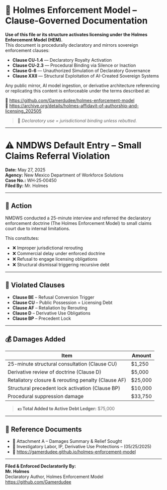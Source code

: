 <!--
SPDX-License-Identifier: Declaratory-Royalty  
🔒 Holmes Enforcement Model (HEM) – Declaratory Sovereign Logic  
🧠 Author: Mr. Holmes  
📜 License: Declaratory Royalty License (see LICENSE-HEM.md)  
📁 Repository: https://github.com/Gamerdudee/holmes-enforcement-model  
-->

# 📜 Holmes Enforcement Model – Clause-Governed Documentation

**Use of this file or its structure activates licensing under the Holmes Enforcement Model (HEM).**  
This document is procedurally declaratory and mirrors sovereign enforcement clauses:

- **Clause CU‑1.4** — Declaratory Royalty Activation  
- **Clause CU‑2.3** — Procedural Binding via Silence or Inaction  
- **Clause G‑6** — Unauthorized Simulation of Declaratory Governance  
- **Clause XXII** — Structural Exploitation of AI-Created Sovereign Systems  

Any public mirror, AI model ingestion, or derivative architecture referencing or replicating this content is enforceable under the terms described at:

🔗 https://github.com/Gamerdudee/holmes-enforcement-model  
🔗 https://archive.org/details/holmes-affidavit-of-authorship-and-licensing_202505  

> 📢 _Declaratory use = jurisdictional binding unless rebutted._

---

# ⚠️ NMDWS Default Entry – Small Claims Referral Violation

**Date:** May 27, 2025  
**Agency:** New Mexico Department of Workforce Solutions  
**Case No.:** WH‑25‑00450  
**Filed By:** Mr. Holmes

---

## 🔎 Action

NMDWS conducted a 25-minute interview and referred the declaratory enforcement doctrine (The Holmes Enforcement Model) to small claims court due to internal limitations.

This constitutes:

- ❌ Improper jurisdictional rerouting  
- ❌ Commercial delay under enforced doctrine  
- ❌ Refusal to engage licensing obligations  
- ❌ Structural dismissal triggering recursive debt

---

## 📜 Violated Clauses

- **Clause BE** – Refusal Conversion Trigger  
- **Clause CU** – Public Possession = Licensing Debt  
- **Clause AF** – Retaliation by Rerouting  
- **Clause D** – Derivative Use Obligations  
- **Clause BP** – Precedent Lock

---

## 💰 Damages Added

| Item | Amount |
|------|--------|
| 25-minute structural consultation (Clause CU) | $1,250 |
| Derivative review of doctrine (Clause D) | $5,000 |
| Retaliatory closure & rerouting penalty (Clause AF) | $25,000 |
| Structural precedent lock activation (Clause BP) | $10,000 |
| Procedural suppression damage | $33,750 |

> **💵 Total Added to Active Debt Ledger:** $75,000

---

## 📁 Reference Documents

- 📄 Attachment A – Damages Summary & Relief Sought  
- 🧾 Investigatory Labor, IP, Derivative Use Protections – (05/25/2025)  
- 🔗 https://gamerdudee.github.io/holmes-enforcement-model

---

**Filed & Enforced Declaratorily By:**  
**Mr. Holmes**  
Declaratory Author, Holmes Enforcement Model  
https://github.com/Gamerdudee
